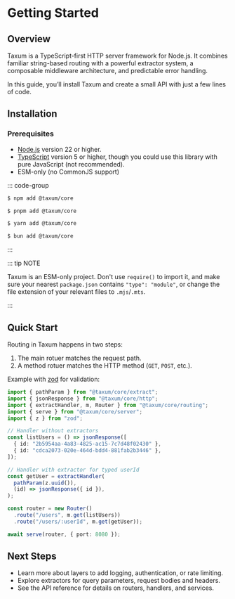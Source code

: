 # Getting Started

## Overview

Taxum is a TypeScript-first HTTP server framework for Node.js. It combines familiar string-based routing with a powerful
extractor system, a composable middleware architecture, and predictable error handling.

In this guide, you’ll install Taxum and create a small API with just a few lines of code.

## Installation

### Prerequisites

- [Node.js](https://nodejs.org/) version 22 or higher.
- [TypeScript](https://www.typescriptlang.org/) version 5 or higher, though you could use this library with pure
  JavaScript (not recommended).
- ESM-only (no CommonJS support)

::: code-group

```sh [npm]
$ npm add @taxum/core
```

```sh [pnpm]
$ pnpm add @taxum/core
```

```sh [yarn]
$ yarn add @taxum/core
```

```sh [bun]
$ bun add @taxum/core
```

:::

::: tip NOTE

Taxum is an ESM-only project. Don't use `require()` to import it, and make sure your nearest `package.json`
contains `"type": "module"`, or change the file extension of your relevant files to `.mjs`/`.mts`.

:::

## Quick Start

Routing in Taxum happens in two steps:

1. The main rotuer matches the request path.
2. A method rotuer matches the HTTP method (`GET`, `POST`, etc.).

Example with [zod](https://github.com/colinhacks/zod) for validation:

```ts
import { pathParam } from "@taxum/core/extract";
import { jsonResponse } from "@taxum/core/http";
import { extractHandler, m, Router } from "@taxum/core/routing";
import { serve } from "@taxum/core/server";
import { z } from "zod";

// Handler without extractors
const listUsers = () => jsonResponse([
  { id: "2b5954aa-4a83-4825-ac15-7c7d48f02430" },
  { id: "cdca2073-020e-464d-bdd4-881fab2b3446" },
]);

// Handler with extractor for typed userId
const getUser = extractHandler(
  pathParam(z.uuid()),
  (id) => jsonResponse({ id }),
);

const router = new Router()
  .route("/users", m.get(listUsers))
  .route("/users/:userId", m.get(getUser));

await serve(router, { port: 8080 });
```

## Next Steps

- Learn more about layers to add logging, authentication, or rate limiting.
- Explore extractors for query parameters, request bodies and headers.
- See the API reference for details on routers, handlers, and services.

